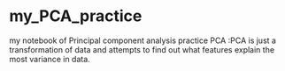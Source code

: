 # my_PCA_practice
my notebook of Principal component analysis practice
PCA :PCA is just a transformation of data and attempts to find out what features explain the most variance in data.
